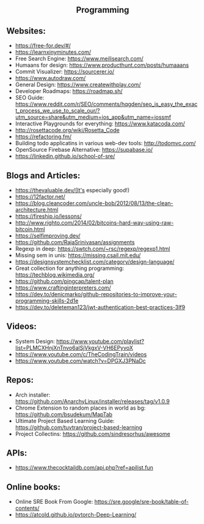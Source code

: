 <h2 align="center">Programming</h2>

## Websites:
 * https://free-for.dev/#/
 * https://learnxinyminutes.com/
 * Free Search Engine: https://www.meilisearch.com/
 * Humaans for design: https://www.producthunt.com/posts/humaaans
 * Commit Visualizer: https://sourcerer.io/
 * https://www.autodraw.com/
 * General Design: https://www.createwithplay.com/
 * Developer Roadmaps: https://roadmap.sh/
 * SEO Guide: https://www.reddit.com/r/SEO/comments/hqgden/seo_is_easy_the_exact_process_we_use_to_scale_our/?utm_source=share&utm_medium=ios_app&utm_name=iossmf
 * Interactive Playgrounds for everything: https://www.katacoda.com/
 * http://rosettacode.org/wiki/Rosetta_Code
 * https://refactoring.fm/
 * Building todo applicatins in various web-dev tools: http://todomvc.com/
 * OpenSource Firebase Alternative: https://supabase.io/
 * https://linkedin.github.io/school-of-sre/

## Blogs and Articles:
 * https://thevaluable.dev/(It's especially good!)
 * https://12factor.net/
 * https://blog.cleancoder.com/uncle-bob/2012/08/13/the-clean-architecture.html
 * https://fireship.io/lessons/
 * http://www.righto.com/2014/02/bitcoins-hard-way-using-raw-bitcoin.html
 * https://selfimproving.dev/
 * https://github.com/RajaSrinivasan/assignments
 * Regexp in deep: https://swtch.com/~rsc/regexp/regexp1.html
 * Missing sem in unis: https://missing.csail.mit.edu/
 * https://designsystemchecklist.com/category/design-language/
 * Great collection for anything programming: https://techblog.wikimedia.org/
 * https://github.com/pingcap/talent-plan
 * https://www.craftinginterpreters.com/
 * https://dev.to/denicmarko/github-repositories-to-improve-your-programming-skills-2d1e
 * https://dev.to/deleteman123/jwt-authentication-best-practices-3lf9

## Videos:
 * System Design: https://www.youtube.com/playlist?list=PLMCXHnjXnTnvo6alSjVkgxV-VH6EPyvoX
 * https://www.youtube.com/c/TheCodingTrain/videos
 * https://www.youtube.com/watch?v=DPGXJ3PNaDc

## Repos:
 * Arch installer: https://github.com/AnarchyLinux/installer/releases/tag/v1.0.9
 * Chrome Extension to random places in world as bg: https://github.com/bsudekum/MapTab
 * Ultimate Project Based Learning Guide: https://github.com/tuvtran/project-based-learning
 * Project Collectins: https://github.com/sindresorhus/awesome

## APIs:
 * https://www.thecocktaildb.com/api.php?ref=apilist.fun

## Online books:
 * Online SRE Book From Google: https://sre.google/sre-book/table-of-contents/
 * https://atcold.github.io/pytorch-Deep-Learning/
